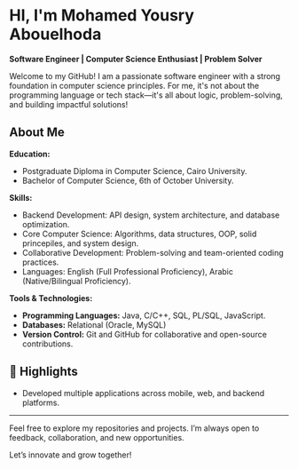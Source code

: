 # HI, I'm Mohamed Yousry Abouelhoda  

**Software Engineer | Computer Science Enthusiast | Problem Solver**  

Welcome to my GitHub! I am a passionate software engineer with a strong foundation in computer science principles. For me, it's not about the programming language or tech stack—it's all about logic, problem-solving, and building impactful solutions!

About Me  
---
**Education:**
- Postgraduate Diploma in Computer Science, Cairo University.
- Bachelor of Computer Science, 6th of October University.

**Skills:**  
- Backend Development: API design, system architecture, and database optimization.  
- Core Computer Science: Algorithms, data structures, OOP, solid princepiles, and system design.  
- Collaborative Development: Problem-solving and team-oriented coding practices.
- Languages: English (Full Professional Proficiency), Arabic (Native/Bilingual Proficiency).

**Tools & Technologies:**
- **Programming Languages:** Java, C/C++, SQL, PL/SQL, JavaScript.
- **Databases:** Relational (Oracle, MySQL)
- **Version Control:** Git and GitHub for collaborative and open-source contributions.

## 🌟 Highlights  
- Developed multiple applications across mobile, web, and backend platforms.  

---
Feel free to explore my repositories and projects. I’m always open to feedback, collaboration, and new opportunities.

Let’s innovate and grow together!
